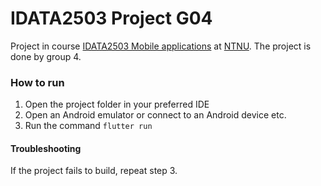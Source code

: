 # IDATA2503 Project G04

Project in course
[IDATA2503 Mobile applications](https://www.ntnu.edu/studies/courses/IDATA2503#tab=omEmnet) at
[NTNU](https://www.ntnu.edu/). The project is done by group 4.

### How to run

1. Open the project folder in your preferred IDE
2. Open an Android emulator or connect to an Android device etc.
3. Run the command ```flutter run```

#### Troubleshooting

If the project fails to build, repeat step 3.
